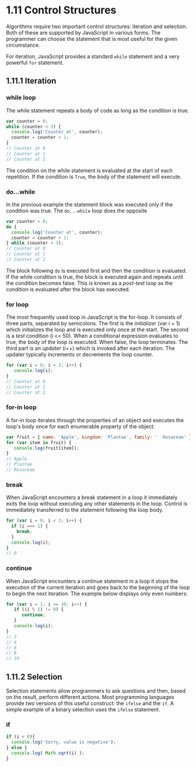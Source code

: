 # 1.11 Control Structures

Algorithms require two important control structures: iteration and selection. Both of these are supported by JavaScript in various forms. The programmer can choose the statement that is most useful for the given circumstance.

For iteration, JavaScript provides a standard `while` statement and a very powerful `for` statement. 

## 1.11.1 Iteration

### while loop

The while statement repeats a body of code as long as the condition is true.

```javascript
var counter = 0;
while (counter < 3) {
  console.log('Counter at', counter);
  counter = counter + 1;
}
// Counter at 0
// Counter at 1
// Counter at 2
```

The condition on the while statement is evaluated at the start of each repetition. If the condition is `True`, the body of the statement will execute.

### do...while

In the previous example the statement block was executed only if the condition was true. The `do...while` loop does the opposite

```javascript
var counter = 0;
do {
  console.log('Counter at', counter);
  counter = counter + 1;
} while (counter < 3);
// Counter at 0
// Counter at 1
// Counter at 2
```

The block following `do` is executed first and then the condition is evaluated. If the while condition is true, the block is executed again and repeats until the condition becomes false. This is known as a _post-test_ loop as the condition is evaluated after the block has executed.

### for loop
The most frequently used loop in JavaScript is the for-loop. It consists of three parts, separated by semicolons. The first is the _initializer_ (var i = 1) which initializes the loop and is executed only once at the start. The second is a _test_ condition (i <= 50). When a conditional expression evaluates to true, the body of the loop is executed. When false, the loop terminates. The third part is an _updater_ (i++) which is invoked after each iteration. The updater typically increments or decrements the loop counter.

```javascript
for (var i = 0; i < 3; i++) {
   console.log(i);
}
// Counter at 0
// Counter at 1
// Counter at 2
```

### for-in loop
A for-in loop iterates through the properties of an object and executes the loop's body once for each enumerable property of the object.

```javascript
var fruit = { name: 'Apple', kingdom: 'Plantae', family: '	Rosaceae' };
for (var item in fruit) {
   console.log(fruit[item]);
}
// Apple
// Plantae
// Rosoceae
```

### break
When JavaScript encounters a break statement in a loop it immediately exits the loop without executing any other statements in the loop. Control is immediately transferred to the statement following the loop body.

```javascript
for (var i = 0; i < 3; i++) {
  if (i === 1) {
    break;
  }
  console.log(i);
}
// 0
```

### continue
When JavaScript encounters a continue statement in a loop it stops the execution of the current iteration and goes back to the beginning of the loop to begin the next iteration. The example below displays only even numbers:

```javascript
for (var i = 1; i <= 10; i++) {
   if ((i % 2) != 0) {
      continue;
   }
   console.log(i);
}
// 2
// 4
// 6
// 8
// 10
```

## 1.11.2 Selection
Selection statements allow programmers to ask questions and then, based on the result, perform different actions. Most programming languages provide two versions of this useful construct: the `ifelse` and the `if`. A simple example of a binary selection uses the `ifelse` statement.

### if
```javascript
if (i < 0){
  console.log('Sorry, value is negative');
} else {
  console.log( Math.sqrt(i) );
}
```
